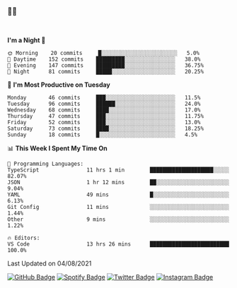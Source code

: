 ### 🤙🍺

<!-- <a href="https://github-readme-stats.vercel.app/api?username=hzak2xx&count_private=true&show_icons=true&theme=dracula">
  <img align="center" src="https://github-readme-stats.vercel.app/api?username=hzak2xx&count_private=true&show_icons=true&theme=dracula" />
</a>
</br> -->
</br>

<!--START_SECTION:waka-->
**I'm a Night 🦉** 

```text
🌞 Morning    20 commits     █░░░░░░░░░░░░░░░░░░░░░░░░   5.0% 
🌆 Daytime    152 commits    █████████░░░░░░░░░░░░░░░░   38.0% 
🌃 Evening    147 commits    █████████░░░░░░░░░░░░░░░░   36.75% 
🌙 Night      81 commits     █████░░░░░░░░░░░░░░░░░░░░   20.25%

```
📅 **I'm Most Productive on Tuesday** 

```text
Monday       46 commits     ███░░░░░░░░░░░░░░░░░░░░░░   11.5% 
Tuesday      96 commits     ██████░░░░░░░░░░░░░░░░░░░   24.0% 
Wednesday    68 commits     ████░░░░░░░░░░░░░░░░░░░░░   17.0% 
Thursday     47 commits     ███░░░░░░░░░░░░░░░░░░░░░░   11.75% 
Friday       52 commits     ███░░░░░░░░░░░░░░░░░░░░░░   13.0% 
Saturday     73 commits     ████░░░░░░░░░░░░░░░░░░░░░   18.25% 
Sunday       18 commits     █░░░░░░░░░░░░░░░░░░░░░░░░   4.5%

```


📊 **This Week I Spent My Time On** 

```text
💬 Programming Languages: 
TypeScript               11 hrs 1 min        ████████████████████░░░░░   82.07% 
JSON                     1 hr 12 mins        ██░░░░░░░░░░░░░░░░░░░░░░░   9.04% 
YAML                     49 mins             █░░░░░░░░░░░░░░░░░░░░░░░░   6.13% 
Git Config               11 mins             ░░░░░░░░░░░░░░░░░░░░░░░░░   1.44% 
Other                    9 mins              ░░░░░░░░░░░░░░░░░░░░░░░░░   1.22%

🔥 Editors: 
VS Code                  13 hrs 26 mins      █████████████████████████   100.0%

```


 Last Updated on 04/08/2021
<!--END_SECTION:waka-->

[![GitHub Badge](https://img.shields.io/badge/GitHub-100000?style=for-the-badge&logo=github&logoColor=white)](https://github.com/hzak2xx)
[![Spotify Badge](https://img.shields.io/badge/Spotify-1ED760?&style=for-the-badge&logo=spotify&logoColor=white)](https://open.spotify.com/user/uf90s6sbbh75a1mt44clkhkvf)
[![Twitter Badge](https://img.shields.io/badge/Twitter-1DA1F2?style=for-the-badge&logo=twitter&logoColor=white)](https://twitter.com/hzak2xx)
[![Instagram Badge](https://img.shields.io/badge/Instagram-E4405F?style=for-the-badge&logo=instagram&logoColor=white)](https://www.instagram.com/hzak2xx/)
